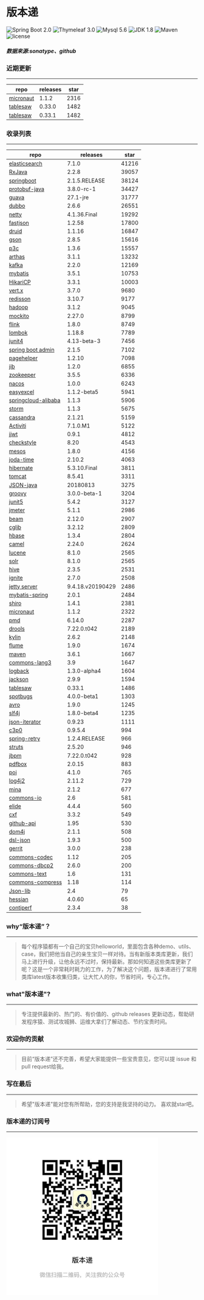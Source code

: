 # 版本递
![Spring Boot 2.0](https://img.shields.io/badge/Spring%20Boot-2.0-brightgreen.svg)
![Thymeleaf 3.0](https://img.shields.io/badge/Thymeleaf-3.0-yellow.svg)
![Mysql 5.6](https://img.shields.io/badge/Mysql-5.6-blue.svg)
![JDK 1.8](https://img.shields.io/badge/JDK-1.8-brightgreen.svg)
![Maven](https://img.shields.io/badge/Maven-3.5.0-yellowgreen.svg)
![license](https://img.shields.io/badge/license-Apache%202-blue.svg)
##### 数据来源:sonatype、github

### 近期更新
---
repo | releases | star
---|---|---
[micronaut](https://github.com/micronaut-projects/micronaut-core) | 1.1.2 | 2316
[tablesaw](https://github.com/jtablesaw/tablesaw) | 0.33.0 | 1482
[tablesaw](https://github.com/jtablesaw/tablesaw) | 0.33.1 | 1482

### 收录列表
---
repo | releases | star
---|---|---
[elasticsearch](https://github.com/elastic/elasticsearch) | 7.1.0 | 41216 
[RxJava](https://github.com/ReactiveX/RxJava) | 2.2.8 | 39057 
[springboot](https://github.com/spring-projects/spring-boot) | 2.1.5.RELEASE | 38124 
[protobuf-java](https://github.com/protocolbuffers/protobuf) | 3.8.0-rc-1 | 34427 
[guava](https://github.com/google/guava) | 27.1-jre | 31777 
[dubbo](https://github.com/apache/incubator-dubbo) | 2.6.6 | 26551 
[netty](https://github.com/netty/netty) | 4.1.36.Final | 19292 
[fastjson](https://github.com/alibaba/fastjson) | 1.2.58 | 17800 
[druid](https://github.com/alibaba/druid) | 1.1.16 | 16847 
[gson](https://github.com/google/gson) | 2.8.5 | 15616 
[p3c](https://github.com/alibaba/p3c) | 1.3.6 | 15557 
[arthas](https://github.com/alibaba/arthas) | 3.1.1 | 13232 
[kafka](https://github.com/apache/kafka) | 2.2.0 | 12169 
[mybatis](https://github.com/mybatis/mybatis-3) | 3.5.1 | 10753 
[HikariCP](https://github.com/brettwooldridge/HikariCP) | 3.3.1 | 10003 
[vert.x](https://github.com/eclipse-vertx/vert.x) | 3.7.0 | 9680 
[redisson](https://github.com/redisson/redisson) | 3.10.7 | 9177 
[hadoop](https://github.com/apache/hadoop) | 3.1.2 | 9045 
[mockito](https://github.com/mockito/mockito) | 2.27.0 | 8799 
[flink](https://github.com/apache/flink) | 1.8.0 | 8749 
[lombok](https://github.com/rzwitserloot/lombok) | 1.18.8 | 7789 
[junit4](https://github.com/junit-team/junit4) | 4.13-beta-3 | 7456 
[spring boot admin](https://github.com/codecentric/spring-boot-admin) | 2.1.5 | 7102 
[pagehelper](https://github.com/pagehelper/Mybatis-PageHelper) | 1.2.10 | 7098 
[jib](https://github.com/GoogleContainerTools/jib) | 1.2.0 | 6855 
[zookeeper](https://github.com/apache/zookeeper) | 3.5.5 | 6336 
[nacos](https://github.com/alibaba/nacos) | 1.0.0 | 6243 
[easyexcel](https://github.com/alibaba/easyexcel) | 1.1.2-beta5 | 5941 
[springcloud-alibaba](https://github.com/spring-cloud-incubator/spring-cloud-alibaba) | 1.1.3 | 5906 
[storm](https://github.com/apache/storm) | 1.1.3 | 5675 
[cassandra](https://github.com/apache/cassandra) | 2.1.21 | 5159 
[Activiti](https://github.com/Activiti/Activiti) | 7.1.0.M1 | 5122 
[jjwt](https://github.com/jwtk/jjwt) | 0.9.1 | 4812 
[checkstyle](https://github.com/checkstyle/checkstyle) | 8.20 | 4543 
[mesos](https://github.com/apache/mesos) | 1.8.0 | 4156 
[joda-time](https://github.com/JodaOrg/joda-time) | 2.10.2 | 4063 
[hibernate](https://github.com/hibernate/hibernate-orm) | 5.3.10.Final | 3811 
[tomcat](https://github.com/apache/tomcat) | 8.5.41 | 3311 
[JSON-java](https://github.com/stleary/JSON-java) | 20180813 | 3275 
[groovy](https://github.com/apache/groovy) | 3.0.0-beta-1 | 3204 
[junit5](https://github.com/junit-team/junit5) | 5.4.2 | 3127 
[jmeter](https://github.com/apache/jmeter) | 5.1.1 | 2986 
[beam](https://github.com/apache/beam) | 2.12.0 | 2907 
[cglib](https://github.com/cglib/cglib) | 3.2.12 | 2809 
[hbase](https://github.com/apache/hbase) | 1.3.4 | 2804 
[camel](https://github.com/apache/camel) | 2.24.0 | 2624 
[lucene](https://github.com/apache/lucene-solr) | 8.1.0 | 2565 
[solr](https://github.com/apache/lucene-solr) | 8.1.0 | 2565 
[hive](https://github.com/apache/hive) | 2.3.5 | 2531 
[ignite](https://github.com/apache/ignite) | 2.7.0 | 2508 
[jetty server](https://github.com/eclipse/jetty.project) | 9.4.18.v20190429 | 2486 
[mybatis-spring](https://github.com/mybatis/spring-boot-starter) | 2.0.1 | 2484 
[shiro](https://github.com/apache/shiro) | 1.4.1 | 2381 
[micronaut](https://github.com/micronaut-projects/micronaut-core) | 1.1.2 | 2322 
[pmd](https://github.com/pmd/pmd) | 6.14.0 | 2287 
[drools](https://github.com/kiegroup/drools) | 7.22.0.t042 | 2189 
[kylin](https://github.com/apache/kylin) | 2.6.2 | 2148 
[flume](https://github.com/apache/flume) | 1.9.0 | 1674 
[maven](https://github.com/apache/maven) | 3.6.1 | 1667 
[commons-lang3](https://github.com/apache/commons-lang) | 3.9 | 1647 
[logback](https://github.com/qos-ch/logback) | 1.3.0-alpha4 | 1604 
[jackson](https://github.com/FasterXML/jackson-core) | 2.9.9 | 1594 
[tablesaw](https://github.com/jtablesaw/tablesaw) | 0.33.1 | 1486 
[spotbugs](https://github.com/spotbugs/spotbugs) | 4.0.0-beta1 | 1303 
[avro](https://github.com/apache/avro) | 1.9.0 | 1245 
[slf4j](https://github.com/qos-ch/slf4j) | 1.8.0-beta4 | 1235 
[json-iterator](https://github.com/json-iterator/java) | 0.9.23 | 1111 
[c3p0](https://github.com/swaldman/c3p0) | 0.9.5.4 | 994 
[spring-retry](https://github.com/spring-projects/spring-retry) | 1.2.4.RELEASE | 966 
[struts](https://github.com/apache/struts) | 2.5.20 | 946 
[jbpm](https://github.com/kiegroup/jbpm) | 7.22.0.t042 | 928 
[pdfbox](https://github.com/apache/pdfbox) | 2.0.15 | 883 
[poi](https://github.com/apache/poi) | 4.1.0 | 765 
[log4j2](https://github.com/apache/logging-log4j2) | 2.11.2 | 729 
[mina](https://github.com/apache/mina) | 2.1.2 | 677 
[commons-io](https://github.com/apache/commons-io) | 2.6 | 581 
[elide](https://github.com/yahoo/elide) | 4.4.4 | 560 
[cxf](https://github.com/apache/cxf) | 3.3.2 | 549 
[github-api](https://github.com/kohsuke/github-api) | 1.95 | 530 
[dom4j](https://github.com/dom4j/dom4j) | 2.1.1 | 508 
[dsl-json](https://github.com/ngs-doo/dsl-json) | 1.9.3 | 500 
[gerrit](https://github.com/GerritCodeReview/gerrit) | 3.0.0 | 238 
[commons-codec](https://github.com/apache/commons-codec) | 1.12 | 205 
[commons-dbcp2](https://github.com/apache/commons-dbcp) | 2.6.0 | 200 
[commons-text](https://github.com/apache/commons-text) | 1.6 | 131 
[commons-compress](https://github.com/apache/commons-compress) | 1.18 | 114 
[Json-lib](https://github.com/aalmiray/Json-lib) | 2.4 | 79 
[hessian](https://github.com/ebourg/hessian) | 4.0.60 | 65 
[contiperf](https://github.com/lucaspouzac/contiperf) | 2.3.4 | 38 

### why“版本递”？
--- 
>每个程序猿都有一个自己的宝贝helloworld，里面包含各种demo、utils、case，我们把他当自己的亲生宝贝一样对待。当有新版本类库更新，我们马上进行升级，让他永远不过时，保持最新。那如何知道这些类库更新了呢？这是一个非常耗时耗力的工作，为了解决这个问题，版本递进行了常用类库latest版本收集归类，让大忙人的你，节省时间，专心工作。


### what"版本递"?
---
> 专注提供最新的、热门的、有价值的、github releases 更新动态，帮助研发程序猿、测试攻城狮、运维大拿们了解动态、节约宝贵时间。

### 欢迎你的贡献
---
> 目前“版本递”还不完善，希望大家能提供一些宝贵意见，您可以提 issue 和 pull request给我。


### 写在最后
---
> 希望"版本递"能对您有所帮助，您的支持是我坚持的动力。
> 喜欢就star吧。

### 版本递的订阅号
---
<img src="https://github.com/jartisan2001/latest/blob/master/Image.jpg" width="400" hegiht="400" align=left />